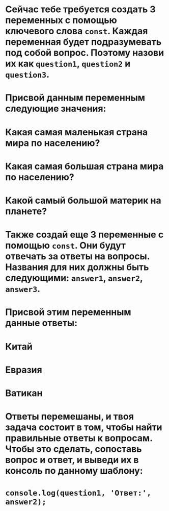# Сейчас тебе требуется создать 3 переменных с помощью ключевого слова `const`. Каждая переменная будет подразумевать под собой вопрос. Поэтому назови их как `question1`, `question2` и `question3`.

# Присвой данным переменным следующие значения:

# Какая самая маленькая страна мира по населению?
# Какая самая большая страна мира по населению?
# Какой самый большой материк на планете?
# Также создай еще 3 переменные с помощью `const`. Они будут отвечать за ответы на вопросы. Названия для них должны быть следующими: `answer1`, `answer2`, `answer3`.

# Присвой этим переменным данные ответы:

# Китай
# Евразия
# Ватикан
# Ответы перемешаны, и твоя задача состоит в том, чтобы найти правильные ответы к вопросам. Чтобы это сделать, сопоставь вопрос и ответ, и выведи их в консоль по данному шаблону:

# `console.log(question1, 'Ответ:', answer2);`